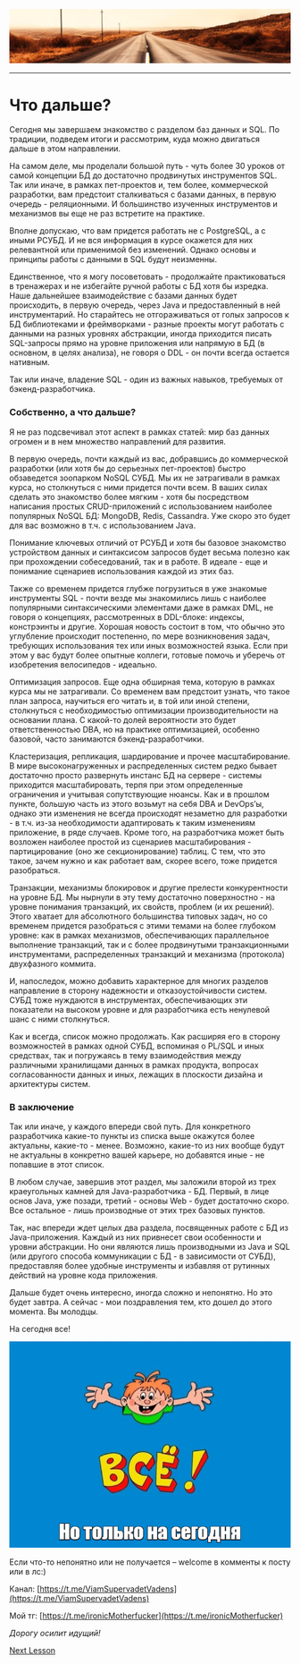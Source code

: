 ![](../../commonmedia/header.png)

***

   

Что дальше?
===========

Сегодня мы завершаем знакомство с разделом баз данных и SQL. По традиции, подведем итоги и рассмотрим, куда можно двигаться дальше в этом направлении.

  

На самом деле, мы проделали большой путь - чуть более 30 уроков от самой концепции БД до достаточно продвинутых инструментов SQL. Так или иначе, в рамках пет-проектов и, тем более, коммерческой разработки, вам предстоит сталкиваться с базами данных, в первую очередь - реляционными. И большинство изученных инструментов и механизмов вы еще не раз встретите на практике.

Вполне допускаю, что вам придется работать не с PostgreSQL, а с иными РСУБД. И не вся информация в курсе окажется для них релевантной или применимой без изменений. Однако основы и принципы работы с данными в SQL будут неизменны.

Единственное, что я могу посоветовать - продолжайте практиковаться в тренажерах и не избегайте ручной работы с БД хотя бы изредка. Наше дальнейшее взаимодействие с базами данных будет происходить, в первую очередь, через Java и предоставленный в ней инструментарий. Но старайтесь не отгораживаться от голых запросов к БД библиотеками и фреймворками - разные проекты могут работать с данными на разных уровнях абстракции, иногда приходится писать SQL-запросы прямо на уровне приложения или напрямую в БД (в основном, в целях анализа), не говоря о DDL - он почти всегда остается нативным.

Так или иначе, владение SQL - один из важных навыков, требуемых от бэкенд-разработчика.

  

### Собственно, а что дальше?

Я не раз подсвечивал этот аспект в рамках статей: мир баз данных огромен и в нем множество направлений для развития.

В первую очередь, почти каждый из вас, добравшись до коммерческой разработки (или хотя бы до серьезных пет-проектов) быстро обзаведется зоопарком NoSQL СУБД. Мы их не затрагивали в рамках курса, но столкнуться с ними придется почти всем. В ваших силах сделать это знакомство более мягким - хотя бы посредством написания простых CRUD-приложений с использованием наиболее популярных NoSQL БД: MongoDB, Redis, Cassandra. Уже скоро это будет для вас возможно в т.ч. с использованием Java.

Понимание ключевых отличий от РСУБД и хотя бы базовое знакомство устройством данных и синтаксисом запросов будет весьма полезно как при прохождении собеседований, так и в работе. В идеале - еще и понимание сценариев использования каждой из этих баз.

Также со временем придется глубже погрузиться в уже знакомые инструменты SQL - почти везде мы знакомились лишь с наиболее популярными синтаксическими элементами даже в рамках DML, не говоря о концепциях, рассмотренных в DDL-блоке: индексы, констрэинты и другие. Хорошая новость состоит в том, что обычно это углубление происходит постепенно, по мере возникновения задач, требующих использования тех или иных возможностей языка. Если при этом у вас будут более опытные коллеги, готовые помочь и уберечь от изобретения велосипедов - идеально.

Оптимизация запросов. Еще одна обширная тема, которую в рамках курса мы не затрагивали. Со временем вам предстоит узнать, что такое план запроса, научиться его читать и, в той или иной степени, столкнуться с необходимостью оптимизации производительности на основании плана. С какой-то долей вероятности это будет ответственностью DBA, но на практике оптимизацией, особенно базовой, часто занимаются бэкенд-разработчики.

Кластеризация, репликация, шардирование и прочее масштабирование. В мире высоконагруженных и распределенных систем редко бывает достаточно просто развернуть инстанс БД на сервере - системы приходится масштабировать, терпя при этом определенные ограничения и учитывая сопутствующие нюансы. Как и в прошлом пункте, большую часть из этого возьмут на себя DBA и DevOps’ы, однако эти изменения не всегда происходят незаметно для разработки - в т.ч. из-за необходимости адаптировать к таким изменениям приложение, в ряде случаев. Кроме того, на разработчика может быть возложен наиболее простой из сценариев масштабирования - партицирование (оно же секционирование) таблиц. С тем, что это такое, зачем нужно и как работает вам, скорее всего, тоже придется разобраться.

Транзакции, механизмы блокировок и другие прелести конкурентности на уровне БД. Мы нырнули в эту тему достаточно поверхностно - на уровне понимания транзакций, их свойств, проблем (и их решений). Этого хватает для абсолютного большинства типовых задач, но со временем придется разобраться с этими темами на более глубоком уровне: как в рамках механизмов, обеспечивающих параллельное выполнение транзакций, так и с более продвинутыми транзакционными инструментами, распределенных транзакций и механизма (протокола) двухфазного коммита.

И, напоследок, можно добавить характерное для многих разделов направление в сторону надежности и отказоустойчивости систем. СУБД тоже нуждаются в инструментах, обеспечивающих эти показатели на высоком уровне и для разработчика есть ненулевой шанс с ними столкнуться.

Как и всегда, список можно продолжать. Как расширяя его в сторону возможностей в рамках одной СУБД, вспоминая о PL/SQL и иных средствах, так и погружаясь в тему взаимодействия между различными хранилищами данных в рамках продукта, вопросах согласованности данных и иных, лежащих в плоскости дизайна и архитектуры систем.

  

### В заключение

Так или иначе, у каждого впереди свой путь. Для конкретного разработчика какие-то пункты из списка выше окажутся более актуальны, какие-то - менее. Возможно, какие-то из них вообще будут не актуальны в конкретно вашей карьере, но добавятся иные - не попавшие в этот список.

В любом случае, завершив этот раздел, мы заложили второй из трех краеугольных камней для Java-разработчика - БД. Первый, в лице основ Java, уже позади, третий - основы Web - будет достаточно скоро. Все остальное - лишь производные от этих трех базовых пунктов.

Так, нас впереди ждет целых два раздела, посвященных работе с БД из Java-приложения. Каждый из них привнесет свои особенности и уровни абстракции. Но они являются лишь производными из Java и SQL (или другого способа коммуникации с БД - в зависимости от СУБД), предоставляя более удобные инструменты и избавляя от рутинных действий на уровне кода приложения.

Дальше будет очень интересно, иногда сложно и непонятно. Но это будет завтра. А сейчас - мои поздравления тем, кто дошел до этого момента. Вы молодцы.

  

На сегодня все!

![](../../commonmedia/footer.png)

Если что-то непонятно или не получается – welcome в комменты к посту или в лс:)

Канал: [https://t.me/ViamSupervadetVadens](https://t.me/ViamSupervadetVadens)

Мой тг: [https://t.me/ironicMotherfucker](https://t.me/ironicMotherfucker)

_Дорогу осилит идущий!_

[Next Lesson](../113/Vneshnie-biblioteki-Frejmvorki.md)
